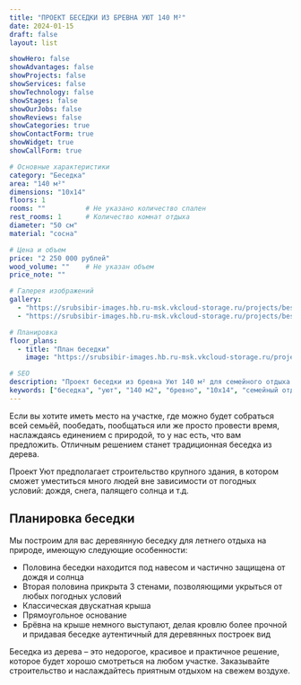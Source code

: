 ```yaml
---
title: "ПРОЕКТ БЕСЕДКИ ИЗ БРЕВНА УЮТ 140 М²"
date: 2024-01-15
draft: false
layout: list

showHero: false
showAdvantages: false
showProjects: false
showServices: false
showTechnology: false
showStages: false
showOurJobs: false
showReviews: false
showCategories: true
showContactForm: true
showWidget: true
showCallForm: true

# Основные характеристики
category: "Беседка"
area: "140 м²"
dimensions: "10x14"
floors: 1
rooms: ""          # Не указано количество спален
rest_rooms: 1      # Количество комнат отдыха
diameter: "50 см"
material: "сосна"

# Цена и объем
price: "2 250 000 рублей"
wood_volume: ""    # Не указан объем
price_note: ""

# Галерея изображений
gallery:
  - "https://srubsibir-images.hb.ru-msk.vkcloud-storage.ru/projects/besedka/besedka-uyut-140/besedka-1.jpg"
  - "https://srubsibir-images.hb.ru-msk.vkcloud-storage.ru/projects/besedka/besedka-uyut-140/besedka-2.jpg"

# Планировка
floor_plans:
  - title: "План беседки"
    image: "https://srubsibir-images.hb.ru-msk.vkcloud-storage.ru/projects/besedka/besedka-uyut-140/besedka-2.jpg"

# SEO
description: "Проект беседки из бревна Уют 140 м² для семейного отдыха. Деревянная беседка 10х14 из бревна диаметром 50 см с защитой от погоды."
keywords: ["беседка", "уют", "140 м2", "бревно", "10х14", "семейный отдых", "деревянная беседка"]
---
```


Если вы хотите иметь место на участке, где можно будет собраться всей семьёй, пообедать, пообщаться или же просто провести время, наслаждаясь единением с природой, то у нас есть, что вам предложить. Отличным решением станет традиционная беседка из дерева.

Проект Уют предполагает строительство крупного здания, в котором сможет уместиться много людей вне зависимости от погодных условий: дождя, снега, палящего солнца и т.д.

## Планировка беседки

Мы построим для вас деревянную беседку для летнего отдыха на природе, имеющую следующие особенности:

* Половина беседки находится под навесом и частично защищена от дождя и солнца
* Вторая половина прикрыта 3 стенами, позволяющими укрыться от любых погодных условий
* Классическая двускатная крыша
* Прямоугольное основание
* Брёвна на крыше немного выступают, делая кровлю более прочной и придавая беседке аутентичный для деревянных построек вид

Беседка из дерева – это недорогое, красивое и практичное решение, которое будет хорошо смотреться на любом участке. Заказывайте строительство и наслаждайтесь приятным отдыхом на свежем воздухе.
